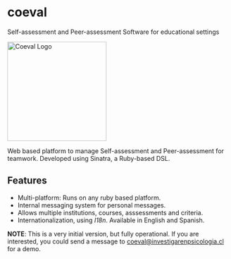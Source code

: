 # coeval
Self-assessment and Peer-assessment Software for educational settings

<img src="http://coeval.org/public/logo.svg" width="225" alt="Coeval Logo" />

Web based platform to manage Self-assessment and Peer-assessment for teamwork. Developed using Sinatra, a Ruby-based DSL.


## Features

* Multi-platform:  Runs on any ruby based platform.
* Internal messaging system for personal messages.
* Allows multiple institutions, courses, asssessments and criteria.
* Internationalization, using *I18n*. Available in English and Spanish.


**NOTE**: This is a very initial version, but fully operational. If you are interested, you could send a message to
coeval@investigarenpsicologia.cl for a demo.